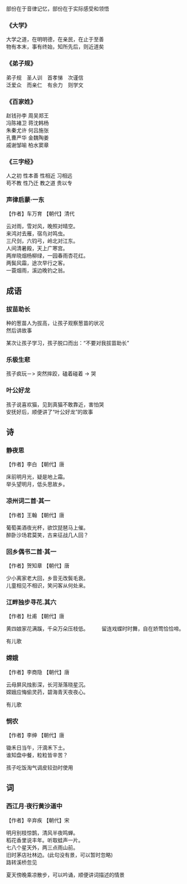 部份在于音律记忆，部份在于实际感受和领悟

### 《大学》
大学之道，在明明德，在亲民，在止于至善    
物有本末，事有终始，知所先后，则近道矣   

### 《弟子规》
弟子规　圣人训　首孝悌　次谨信   
泛爱众　而亲仁　有余力　则学文   


### 《百家姓》
赵钱孙李 周吴郑王  
冯陈褚卫 蒋沈韩杨   
朱秦尤许 何吕施张   
孔曹严华 金魏陶姜   
戚谢邹喻 柏水窦章   

### 《三字经》
人之初  性本善 性相近 习相远     
苟不教  性乃迁 教之道 贵以专   

### 声律启蒙·一东  
【作者】车万育 【朝代】清代 

云对雨，雪对风，晚照对晴空。   
来鸿对去雁，宿鸟对鸣虫。   
三尺剑，六钧弓，岭北对江东。   
人间清暑殿，天上广寒宫。   
两岸晓烟杨柳绿，一园春雨杏花红。   
两鬓风霜，途次早行之客。   
一蓑烟雨，溪边晚钓之翁。    

## 成语
### 拔苗助长  
种的葱苗人为拔高，让孩子观察葱苗的状况   
然后讲故事   

某次让孩子学习，孩子脱口而出：“不要对我拔苗助长”

### 乐极生悲
孩子疯玩－> 突然摔跤，磕着碰着 -> 哭

### 叶公好龙
孩子说喜欢猫，见到真猫不敢靠近，害怕哭   
安抚好后，顺便讲了“叶公好龙”的故事

## 诗
### 静夜思
【作者】李白 【朝代】唐    
     
床前明月光，疑是地上霜。   
举头望明月，低头思故乡。   

### 凉州词二首·其一
【作者】王翰 【朝代】唐    

葡萄美酒夜光杯，欲饮琵琶马上催。    
醉卧沙场君莫笑，古来征战几人回？

### 回乡偶书二首·其一
【作者】贺知章 【朝代】唐    

少小离家老大回，乡音无改鬓毛衰。   
儿童相见不相识，笑问客从何处来。


### 江畔独步寻花.其六
【作者】杜甫 【朝代】唐 

黄四娘家花满蹊，千朵万朵压枝低。 　　
留连戏蝶时时舞，自在娇莺恰恰啼。  

有儿歌

### 嫦娥
【作者】李商隐 【朝代】唐    

云母屏风烛影深，长河渐落晓星沉。   
嫦娥应悔偷灵药，碧海青天夜夜心。   

有儿歌


### 悯农
【作者】李绅 【朝代】唐 

锄禾日当午，汗滴禾下土。    
谁知盘中餐，粒粒皆辛苦？    

孩子吃饭淘气调皮较劲时使用

## 词
### 西江月·夜行黄沙道中   
【作者】辛弃疾 【朝代】宋    
      
明月别枝惊鹊，清风半夜鸣蝉。   
稻花香里说丰年。听取蛙声一片。   
七八个星天外，两三点雨山前。   
旧时茅店社林边。(此句没有景，可以暂时忽略)    
路转溪桥忽见   


夏天傍晚乘凉散步，可以吟诵，顺便讲词描述的情景
